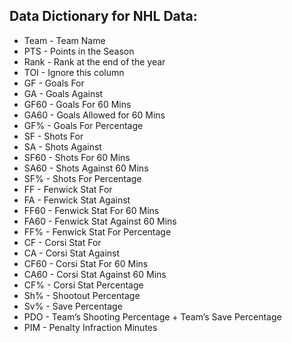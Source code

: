 ## Data Dictionary for NHL Data:

- Team - Team Name
- PTS - Points in the Season
- Rank - Rank at the end of the year
- TOI - Ignore this column 
- GF - Goals For
- GA - Goals Against
- GF60 - Goals For 60 Mins
- GA60 - Goals Allowed for 60 Mins
- GF% - Goals For Percentage 
- SF - Shots For
- SA - Shots Against 
- SF60 - Shots For 60 Mins 
- SA60 - Shots Against 60 Mins
- SF% - Shots For Percentage 
- FF - Fenwick Stat For 
- FA - Fenwick Stat Against 
- FF60 - Fenwick Stat For 60 Mins 
- FA60 - Fenwick Stat Against 60 Mins 
- FF% - Fenwick Stat For Percentage 
- CF - Corsi Stat For 
- CA - Corsi Stat Against 
- CF60 - Corsi Stat For 60 Mins
- CA60 - Corsi Stat Against 60 Mins 
- CF% - Corsi Stat Percentage 
- Sh% - Shootout Percentage 
- Sv% - Save Percentage 
- PDO - Team’s Shooting Percentage + Team’s Save Percentage
- PIM - Penalty Infraction Minutes